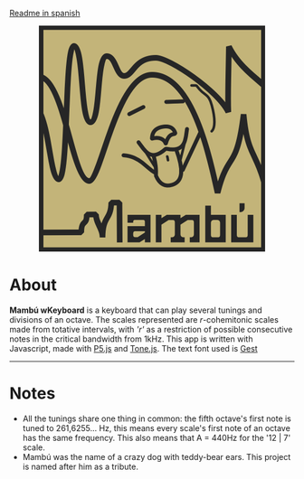 [Readme in spanish](https://github.com/qumolt/mambu-wkeyboard/blob/master/README_ES.md)

<center><img src="assets/mambu_icon.png" width="400"></center>

# About

__Mambú wKeyboard__ is a keyboard that can play several tunings and divisions of an octave. The scales represented are _r_-cohemitonic scales made from totative intervals, with _'r'_ as a restriction of possible consecutive notes in the critical bandwidth from 1kHz. 
This app is written with Javascript, made with [P5.js](https://p5js.org/) and [Tone.js](https://tonejs.github.io/).
The text font used is [Gest](https://github.com/laictype/Gest_Open)

---

# Notes

- All the tunings share one thing in common: the fifth octave's first note is tuned to 261,6255... Hz, this means every scale's first note of an octave has the same frequency. This also means that A = 440Hz for the '12 | 7' scale.
- Mambú was the name of a crazy dog with teddy-bear ears. This project is named after him as a tribute.